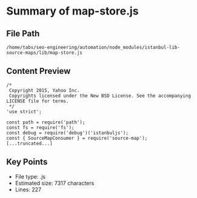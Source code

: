 # Summary of map-store.js
  
## File Path
`/home/tabs/seo-engineering/automation/node_modules/istanbul-lib-source-maps/lib/map-store.js`

## Content Preview
```
/*
 Copyright 2015, Yahoo Inc.
 Copyrights licensed under the New BSD License. See the accompanying LICENSE file for terms.
 */
'use strict';

const path = require('path');
const fs = require('fs');
const debug = require('debug')('istanbuljs');
const { SourceMapConsumer } = require('source-map');
[...truncated...]
```

## Key Points
- File type: .js
- Estimated size: 7317 characters
- Lines: 227
